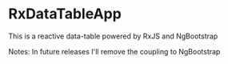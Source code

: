 # RxDataTableApp

This is a reactive data-table powered by RxJS and NgBootstrap

Notes:
  In future releases I'll remove the coupling to NgBootstrap  

